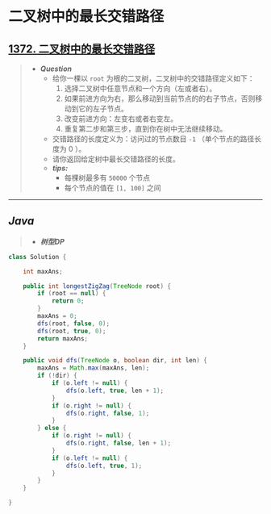 # 二叉树中的最长交错路径

## [1372. 二叉树中的最长交错路径](https://leetcode.cn/problems/longest-zigzag-path-in-a-binary-tree/)

> - ***Question***
>   - 给你一棵以 `root` 为根的二叉树，二叉树中的交错路径定义如下：
>     1. 选择二叉树中任意节点和一个方向（左或者右）。
>     2. 如果前进方向为右，那么移动到当前节点的的右子节点，否则移动到它的左子节点。
>     3. 改变前进方向：左变右或者右变左。
>     4. 重复第二步和第三步，直到你在树中无法继续移动。
>   - 交错路径的长度定义为：访问过的节点数目 `-1` （单个节点的路径长度为 0 ）。
>   - 请你返回给定树中最长交错路径的长度。
>   - ***tips:***
>     - 每棵树最多有 `50000` 个节点
>     - 每个节点的值在 `[1, 100]` 之间

---

## *Java*

> - ***树型DP***

```java
class Solution {

    int maxAns;

    public int longestZigZag(TreeNode root) {
        if (root == null) {
            return 0;
        }
        maxAns = 0;
        dfs(root, false, 0);
        dfs(root, true, 0);
        return maxAns;
    }

    public void dfs(TreeNode o, boolean dir, int len) {
        maxAns = Math.max(maxAns, len);
        if (!dir) {
            if (o.left != null) {
                dfs(o.left, true, len + 1);
            }
            if (o.right != null) {
                dfs(o.right, false, 1);
            }
        } else {
            if (o.right != null) {
                dfs(o.right, false, len + 1);
            }
            if (o.left != null) {
                dfs(o.left, true, 1);
            }
        }
    }

}
```
